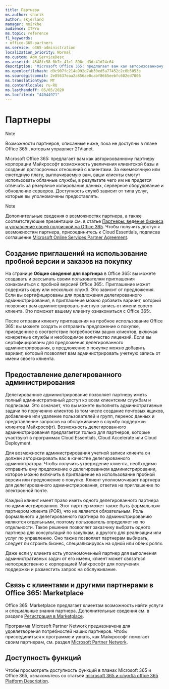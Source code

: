 ```yaml
---
title: Партнеры
ms.author: sharik
author: skjerland
manager: mnirkhe
audience: ITPro
ms.topic: reference
f1_keywords:
- office-365-partners
ms.service: o365-administration
localization_priority: Normal
ms.custom: Adm_ServiceDesc
ms.assetid: 4548fc58-0b7c-41c1-890c-d3dc41d24c64
description: 'Microsoft Office 365: предлагает вам как авторизованному партнеру корпорации Майкрософт возможность увеличения клиентской базы и создания долгосрочных отношений с клиентами. За ежемесячную или ежегодную плату, выплачиваемую вам, ваши клиенты смогут использовать облачные службы, в результате чего им не придется отвечать за резервное копирование данных, серверное оборудование и обновление серверов. Доступность служб зависит от типа услуг, которые вы уполномочены предоставлять.'
ms.openlocfilehash: d9c907fc214e992d7ab30ed5a77452c2c0b5053e
ms.sourcegitcommit: 2e85637eaa2a856ae0cabf8665eebfc602ed7006
ms.translationtype: MT
ms.contentlocale: ru-RU
ms.lasthandoff: 05/05/2020
ms.locfileid: "44044971"
---
```

# <a name="partners"></a>Партнеры

> [!NOTE]
> Возможности партнеров, описанные ниже, пока не доступны в плане Office 365:, которым управляет 21Vianet. 
  
Microsoft Office 365: предлагает вам как авторизованному партнеру корпорации Майкрософт возможность увеличения клиентской базы и создания долгосрочных отношений с клиентами. За ежемесячную или ежегодную плату, выплачиваемую вам, ваши клиенты смогут использовать облачные службы, в результате чего им не придется отвечать за резервное копирование данных, серверное оборудование и обновление серверов. Доступность служб зависит от типа услуг, которые вы уполномочены предоставлять.
  
> [!NOTE]
> Дополнительные сведения о возможностях партнера, а также соответствующие презентации см. в статье [Партнеры: ведение бизнеса и управление своей подпиской на Office 365](https://go.microsoft.com/fwlink/?LinkID=271614&amp;clcid=0x409). Чтобы получить доступ к возможностям партнера, присоединитесь к Cloud Essentials, подписав соглашение [Microsoft Online Services Partner Agreement](https://go.microsoft.com/fwlink/p/?LinkId=285473). 
  
## <a name="create-trial-invitations-and-purchase-orders"></a>Создание приглашений на использование пробной версии и заказов на покупку

На странице **Общие сведения для партнера** в Office 365: вы можете создавать и рассылать своим пользователям приглашения ознакомиться с пробной версией Office 365:. Приглашение может содержать одну или несколько служб. Это зависит от предложения. Если вы сертифицированы для предложения делегированного администрирования, в приглашение можно добавить вариант, который позволяет вам администрировать учетную запись от имени своего клиента. Это поможет вашему клиенту ознакомиться с Office 365:. 
  
После отправки клиенту приглашения на пробное использование Office 365: вы можете создать и отправить предложение о покупке, приведенное в соответствие потребностям ваших клиентов, включая конкретные службы и необходимое количество лицензий. Если вы сертифицированы для предложения делегированного администрирования, в предложение о покупке можно добавить вариант, который позволяет вам администрировать учетную запись от имени своего клиента.
  
## <a name="provide-delegated-administration"></a>Предоставление делегированного администрирования

Делегированное администрирование позволяет партнеру иметь полный административный доступ ко всем клиентским службам и подпискам. Это означает, что вы можете выполнять административные задачи по поручению клиентов (в том числе создание почтовых ящиков, добавление или удаление пользователей и групп, перенос данных и представление запросов на обслуживание в службу поддержки клиентов Майкрософт). Возможность делегированного администрирования предлагается только для партнеров, которые участвуют в программах Cloud Essentials, Cloud Accelerate или Cloud Deployment.
  
Для возможности администрирования учетной записи клиента он должен авторизировать вас в качестве делегированного администратора. Чтобы получить утверждение клиента, необходимо отправить ему предложение о делегированном администрировании, которое можно включить в приглашение на использование пробной версии или предложение о покупке. Клиент уполномочивает партнера для делегированного администрирования, ответив на приглашение по электронной почте.
  
Каждый клиент имеет право иметь одного делегированного партнера по администрированию. Этот партнер может также быть формальным партнером клиента (POR), что не является обязательным. Роль формального и делегированного партнера по администрированию являются отдельными, поэтому пользователь определяет их по отдельности. Такое решение позволяет заказчику выбрать одного партнера для консультаций по закупкам, а другого для реализации или услуг по управлению. Оно также позволяет партнерам выбирать, следует ли строить бизнес, специализируясь на одной или обеих ролях.
  
Даже если у клиента есть уполномоченный партнер для выполнения административных задач от его имени, клиент может связаться непосредственно с корпорацией Майкрософт для получения поддержки и разместить запрос на обслуживание.
  
## <a name="connect-with-customers-and-other-partners-in-the-office-365-marketplace"></a>Связь с клиентами и другими партнерами в Office 365: Marketplace

Office 365: Marketplace предлагает клиентам возможность найти услуги и специальные знания партнера. Дополнительные сведения см. в разделе [Регистрация в Marketplace](https://go.microsoft.com/fwlink/?LinkID=272019&amp;clcid=0x409).
  
Программа Microsoft Partner Network предназначена для удовлетворения потребностей наших партнеров. Чтобы присоединиться к программе и узнать, как Майкрософт помогает своим партнерам, см. раздел [Microsoft Partner Network](https://go.microsoft.com/fwlink/?LinkID=272021&amp;clcid=0x409).
  
## <a name="feature-availability"></a>Доступность функций

Чтобы просмотреть доступность функций в планах Microsoft 365 и Office 365, ознакомьтесь со статьей [microsoft 365 и служба office 365 Platform Description](office-365-platform-service-description.md).
  